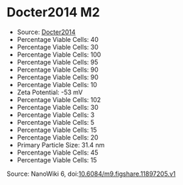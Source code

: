 <a name="material" />

# Docter2014 M2
<script type="application/ld+json">
  {
    "@context": "https://schema.org/",
    "@type": "ChemicalSubstance",
    "@id": "https://egonw.github.io/nanowiki/nanowiki335.html#material",
    "http://purl.org/dc/terms/conformsTo":
      {
        "@type": "CreativeWork",
        "@id": "https://bioschemas.org/profiles/ChemicalSubstance/0.4-RELEASE/"
      },
    "identfier": "335",
    "name": "Docter2014 M2",
    "url": "https://egonw.github.io/nanowiki/nanowiki335.html#material",
    "sameAs": "http://127.0.0.1/mediawiki/index.php/Special:URIResolver/Docter2014_M2"
  }
</script>


* Source: [Docter2014](articleDocter2014.md)
* Percentage Viable Cells: 40 
* Percentage Viable Cells: 30 
* Percentage Viable Cells: 100 
* Percentage Viable Cells: 95 
* Percentage Viable Cells: 90 
* Percentage Viable Cells: 90 
* Percentage Viable Cells: 10 
* Zeta Potential: -53 mV
* Percentage Viable Cells: 102 
* Percentage Viable Cells: 30 
* Percentage Viable Cells: 3 
* Percentage Viable Cells: 5 
* Percentage Viable Cells: 15 
* Percentage Viable Cells: 20 
* Primary Particle Size: 31.4 nm
* Percentage Viable Cells: 45 
* Percentage Viable Cells: 15 


Source: NanoWiki 6, doi:[10.6084/m9.figshare.11897205.v1](https://doi.org/10.6084/m9.figshare.11897205.v1)
